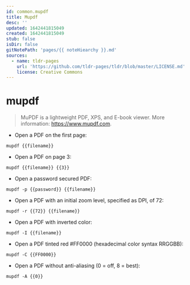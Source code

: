```yaml
---
id: common.mupdf
title: Mupdf
desc: ''
updated: 1642441815049
created: 1642441815049
stub: false
isDir: false
gitNotePath: 'pages/{{ noteHiearchy }}.md'
sources:
  - name: tldr-pages
    url: 'https://github.com/tldr-pages/tldr/blob/master/LICENSE.md'
    license: Creative Commons
---
```

# mupdf

> MuPDF is a lightweight PDF, XPS, and E-book viewer.
> More information: <https://www.mupdf.com>.

- Open a PDF on the first page:

`mupdf {{filename}}`

- Open a PDF on page 3:

`mupdf {{filename}} {{3}}`

- Open a password secured PDF:

`mupdf -p {{password}} {{filename}}`

- Open a PDF with an initial zoom level, specified as DPI, of 72:

`mupdf -r {{72}} {{filename}}`

- Open a PDF with inverted color:

`mupdf -I {{filename}}`

- Open a PDF tinted red #FF0000 (hexadecimal color syntax RRGGBB):

`mupdf -C {{FF0000}}`

- Open a PDF without anti-aliasing (0 = off, 8 = best):

`mupdf -A {{0}}`

